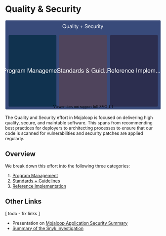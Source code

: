 # Quality & Security

<img src="./assets/cqs_overview.svg" width=600>

The Quality and Security effort in Mojaloop is focused on delivering high quality, secure, and maintable software. This spans from recommending best practices for deployers to architecting processes to ensure that our code is scanned for vulnerabilities and security patches are applied regularly.

## Overview

We break down this effort into the following three categories:

1. [Program Management](./program-management.md)
1. [Standards + Guidelines](./standards-guidelines.md)
1. [Reference Implementation](./reference-implementation.md)

## Other Links

[ todo - fix links ]
- Presentation on [Mojaloop Application Security Summary](https://github.com/mojaloop/documentation-artifacts/blob/master/presentations/discussion-docs/Mojaloop_Application_Security_Summary-27Jan2020.pdf)
- [Summary of the Snyk investigation](./snyk_investigation)
